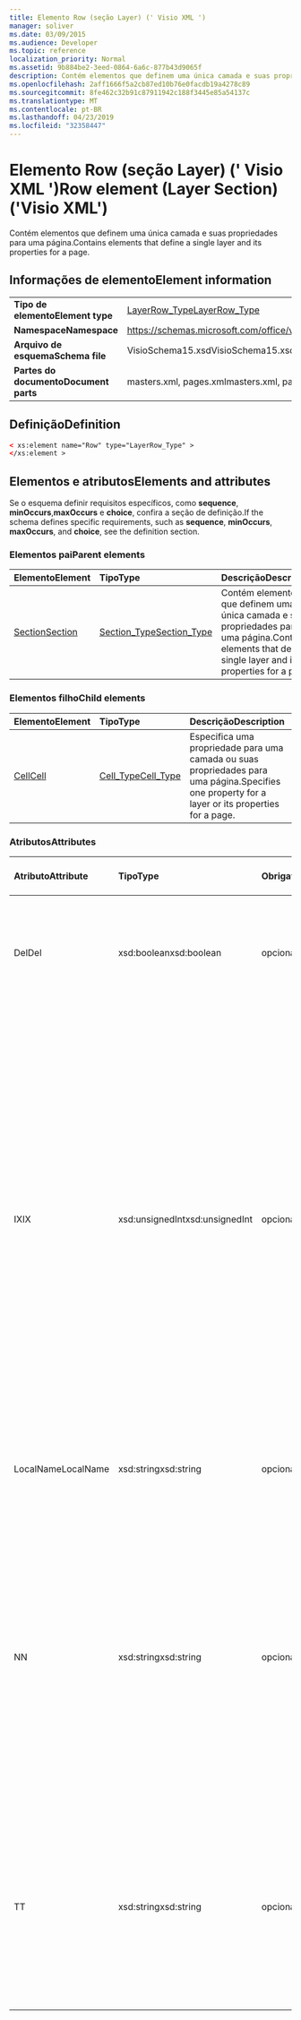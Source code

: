 ```yaml
---
title: Elemento Row (seção Layer) (' Visio XML ')
manager: soliver
ms.date: 03/09/2015
ms.audience: Developer
ms.topic: reference
localization_priority: Normal
ms.assetid: 9b884be2-3eed-0864-6a6c-877b43d9065f
description: Contém elementos que definem uma única camada e suas propriedades para uma página.
ms.openlocfilehash: 2aff1666f5a2cb87ed10b76e0facdb19a4278c89
ms.sourcegitcommit: 8fe462c32b91c87911942c188f3445e85a54137c
ms.translationtype: MT
ms.contentlocale: pt-BR
ms.lasthandoff: 04/23/2019
ms.locfileid: "32358447"
---
```

# <a name="row-element-layer-section-visio-xml"></a><span data-ttu-id="19706-103">Elemento Row (seção Layer) (' Visio XML ')</span><span class="sxs-lookup"><span data-stu-id="19706-103">Row element (Layer Section) ('Visio XML')</span></span>

<span data-ttu-id="19706-104">Contém elementos que definem uma única camada e suas propriedades para uma página.</span><span class="sxs-lookup"><span data-stu-id="19706-104">Contains elements that define a single layer and its properties for a page.</span></span>
  
## <a name="element-information"></a><span data-ttu-id="19706-105">Informações de elemento</span><span class="sxs-lookup"><span data-stu-id="19706-105">Element information</span></span>

|||
|:-----|:-----|
|<span data-ttu-id="19706-106">**Tipo de elemento**</span><span class="sxs-lookup"><span data-stu-id="19706-106">**Element type**</span></span> <br/> |[<span data-ttu-id="19706-107">LayerRow_Type</span><span class="sxs-lookup"><span data-stu-id="19706-107">LayerRow_Type</span></span>](layerrow_type-complextypevisio-xml.md) <br/> |
|<span data-ttu-id="19706-108">**Namespace**</span><span class="sxs-lookup"><span data-stu-id="19706-108">**Namespace**</span></span> <br/> |https://schemas.microsoft.com/office/visio/2012/main  <br/> |
|<span data-ttu-id="19706-109">**Arquivo de esquema**</span><span class="sxs-lookup"><span data-stu-id="19706-109">**Schema file**</span></span> <br/> |<span data-ttu-id="19706-110">VisioSchema15.xsd</span><span class="sxs-lookup"><span data-stu-id="19706-110">VisioSchema15.xsd</span></span>  <br/> |
|<span data-ttu-id="19706-111">**Partes do documento**</span><span class="sxs-lookup"><span data-stu-id="19706-111">**Document parts**</span></span> <br/> |<span data-ttu-id="19706-112">masters.xml, pages.xml</span><span class="sxs-lookup"><span data-stu-id="19706-112">masters.xml, pages.xml</span></span>  <br/> |
   
## <a name="definition"></a><span data-ttu-id="19706-113">Definição</span><span class="sxs-lookup"><span data-stu-id="19706-113">Definition</span></span>

```XML
< xs:element name="Row" type="LayerRow_Type" >
</xs:element >
```

## <a name="elements-and-attributes"></a><span data-ttu-id="19706-114">Elementos e atributos</span><span class="sxs-lookup"><span data-stu-id="19706-114">Elements and attributes</span></span>

<span data-ttu-id="19706-115">Se o esquema definir requisitos específicos, como **sequence**, **minOccurs**,**maxOccurs** e **choice**, confira a seção de definição.</span><span class="sxs-lookup"><span data-stu-id="19706-115">If the schema defines specific requirements, such as **sequence**, **minOccurs**, **maxOccurs**, and **choice**, see the definition section.</span></span> 
  
### <a name="parent-elements"></a><span data-ttu-id="19706-116">Elementos pai</span><span class="sxs-lookup"><span data-stu-id="19706-116">Parent elements</span></span>

|<span data-ttu-id="19706-117">**Elemento**</span><span class="sxs-lookup"><span data-stu-id="19706-117">**Element**</span></span>|<span data-ttu-id="19706-118">**Tipo**</span><span class="sxs-lookup"><span data-stu-id="19706-118">**Type**</span></span>|<span data-ttu-id="19706-119">**Descrição**</span><span class="sxs-lookup"><span data-stu-id="19706-119">**Description**</span></span>|
|:-----|:-----|:-----|
|[<span data-ttu-id="19706-120">Section</span><span class="sxs-lookup"><span data-stu-id="19706-120">Section</span></span>](section-element-sheet_type-complextypevisio-xml.md) <br/> |[<span data-ttu-id="19706-121">Section_Type</span><span class="sxs-lookup"><span data-stu-id="19706-121">Section_Type</span></span>](section_type-complextypevisio-xml.md) <br/> |<span data-ttu-id="19706-122">Contém elementos que definem uma única camada e suas propriedades para uma página.</span><span class="sxs-lookup"><span data-stu-id="19706-122">Contains elements that define a single layer and its properties for a page.</span></span>  <br/> |
   
### <a name="child-elements"></a><span data-ttu-id="19706-123">Elementos filho</span><span class="sxs-lookup"><span data-stu-id="19706-123">Child elements</span></span>

|<span data-ttu-id="19706-124">**Elemento**</span><span class="sxs-lookup"><span data-stu-id="19706-124">**Element**</span></span>|<span data-ttu-id="19706-125">**Tipo**</span><span class="sxs-lookup"><span data-stu-id="19706-125">**Type**</span></span>|<span data-ttu-id="19706-126">**Descrição**</span><span class="sxs-lookup"><span data-stu-id="19706-126">**Description**</span></span>|
|:-----|:-----|:-----|
|[<span data-ttu-id="19706-127">Cell</span><span class="sxs-lookup"><span data-stu-id="19706-127">Cell</span></span>](cell-element-layer-sectionvisio-xml.md) <br/> |[<span data-ttu-id="19706-128">Cell_Type</span><span class="sxs-lookup"><span data-stu-id="19706-128">Cell_Type</span></span>](cell_type-complextypevisio-xml.md) <br/> |<span data-ttu-id="19706-129">Especifica uma propriedade para uma camada ou suas propriedades para uma página.</span><span class="sxs-lookup"><span data-stu-id="19706-129">Specifies one property for a layer or its properties for a page.</span></span>  <br/> |
   
### <a name="attributes"></a><span data-ttu-id="19706-130">Atributos</span><span class="sxs-lookup"><span data-stu-id="19706-130">Attributes</span></span>

|<span data-ttu-id="19706-131">**Atributo**</span><span class="sxs-lookup"><span data-stu-id="19706-131">**Attribute**</span></span>|<span data-ttu-id="19706-132">**Tipo**</span><span class="sxs-lookup"><span data-stu-id="19706-132">**Type**</span></span>|<span data-ttu-id="19706-133">**Obrigatório**</span><span class="sxs-lookup"><span data-stu-id="19706-133">**Required**</span></span>|<span data-ttu-id="19706-134">**Descrição**</span><span class="sxs-lookup"><span data-stu-id="19706-134">**Description**</span></span>|<span data-ttu-id="19706-135">**Valores possíveis**</span><span class="sxs-lookup"><span data-stu-id="19706-135">**Possible values**</span></span>|
|:-----|:-----|:-----|:-----|:-----|
|<span data-ttu-id="19706-136">Del</span><span class="sxs-lookup"><span data-stu-id="19706-136">Del</span></span>  <br/> |<span data-ttu-id="19706-137">xsd:boolean</span><span class="sxs-lookup"><span data-stu-id="19706-137">xsd:boolean</span></span>  <br/> |<span data-ttu-id="19706-138">opcional</span><span class="sxs-lookup"><span data-stu-id="19706-138">optional</span></span>  <br/> |<span data-ttu-id="19706-139">Especifica se uma linha que seria herdada de uma forma mestra foi excluída.</span><span class="sxs-lookup"><span data-stu-id="19706-139">Specifies whether a row that would otherwise be inherited from a master shape has been deleted.</span></span>  <br/> |<span data-ttu-id="19706-140">Valores do tipo xsd:boolean.</span><span class="sxs-lookup"><span data-stu-id="19706-140">Values of the xsd:boolean type.</span></span>  <br/> |
|<span data-ttu-id="19706-141">IX</span><span class="sxs-lookup"><span data-stu-id="19706-141">IX</span></span>  <br/> |<span data-ttu-id="19706-142">xsd:unsignedInt</span><span class="sxs-lookup"><span data-stu-id="19706-142">xsd:unsignedInt</span></span>  <br/> |<span data-ttu-id="19706-143">opcional</span><span class="sxs-lookup"><span data-stu-id="19706-143">optional</span></span>  <br/> |<span data-ttu-id="19706-144">Especifica o identificador baseado em um da linha.</span><span class="sxs-lookup"><span data-stu-id="19706-144">Specifies the one-based identifier for the row.</span></span> <span data-ttu-id="19706-145">Ele deve ser unqiue e maior que outros identificadores na mesma seção. O atributo IX é usado somente para as seções caractere, conexão, campo, FillGradient, geometria, camada, LineGradient, parágrafo, revisor, rabisco e guias.</span><span class="sxs-lookup"><span data-stu-id="19706-145">It should be unqiue and greater than other identifiers in the same section.The IX attribute is only used for the Character, Connection, Field, FillGradient, Geometry, Layer, LineGradient, Paragraph, Reviewer, Scratch, and Tabs sections.</span></span> <span data-ttu-id="19706-146">Uma linha pode ter apenas um dos atributos IX ou N.</span><span class="sxs-lookup"><span data-stu-id="19706-146">A row can only have one of the IX or N attributes.</span></span>  <br/> |<span data-ttu-id="19706-147">Valores do tipo xsd:unsignedInt.</span><span class="sxs-lookup"><span data-stu-id="19706-147">Values of the xsd:unsignedInt type.</span></span>  <br/> |
|<span data-ttu-id="19706-148">LocalName</span><span class="sxs-lookup"><span data-stu-id="19706-148">LocalName</span></span>  <br/> |<span data-ttu-id="19706-149">xsd:string</span><span class="sxs-lookup"><span data-stu-id="19706-149">xsd:string</span></span>  <br/> |<span data-ttu-id="19706-150">opcional</span><span class="sxs-lookup"><span data-stu-id="19706-150">optional</span></span>  <br/> |<span data-ttu-id="19706-151">Especifica o nome exclusivo dependente de idioma da linha.</span><span class="sxs-lookup"><span data-stu-id="19706-151">Specifies the unique language-dependent name of the row.</span></span>  <br/> |<span data-ttu-id="19706-152">Valores do tipo xsd:string.</span><span class="sxs-lookup"><span data-stu-id="19706-152">Values of the xsd:string type.</span></span>  <br/> |
|<span data-ttu-id="19706-153">N</span><span class="sxs-lookup"><span data-stu-id="19706-153">N</span></span>  <br/> |<span data-ttu-id="19706-154">xsd:string</span><span class="sxs-lookup"><span data-stu-id="19706-154">xsd:string</span></span>  <br/> |<span data-ttu-id="19706-155">opcional</span><span class="sxs-lookup"><span data-stu-id="19706-155">optional</span></span>  <br/> |<span data-ttu-id="19706-156">Especifica o nome exclusivo independente do idioma da linha. O atributo N é usado apenas para as seções usuário, propriedade, ações, controle, conexão, hiperlink e ActionTag.</span><span class="sxs-lookup"><span data-stu-id="19706-156">Specifies the unique language-independent name of the row.The N attribute is only used for the User, Property, Actions, Control, Connection, Hyperlink, and ActionTag sections.</span></span> <span data-ttu-id="19706-157">Uma linha pode ter apenas um dos atributos IX ou N.</span><span class="sxs-lookup"><span data-stu-id="19706-157">A row can only have one of the IX or N attributes.</span></span>  <br/> |<span data-ttu-id="19706-158">Valores do tipo xsd:string.</span><span class="sxs-lookup"><span data-stu-id="19706-158">Values of the xsd:string type.</span></span>  <br/> |
|<span data-ttu-id="19706-159">T</span><span class="sxs-lookup"><span data-stu-id="19706-159">T</span></span>  <br/> |<span data-ttu-id="19706-160">xsd:string</span><span class="sxs-lookup"><span data-stu-id="19706-160">xsd:string</span></span>  <br/> |<span data-ttu-id="19706-161">opcional</span><span class="sxs-lookup"><span data-stu-id="19706-161">optional</span></span>  <br/> |<span data-ttu-id="19706-162">Especifica o tipo de caminho geométrico representado pela linha e usado na visualização de geometria.</span><span class="sxs-lookup"><span data-stu-id="19706-162">Specifies the type of the geometric path represented by the row and used in geometry visualization.</span></span> <span data-ttu-id="19706-163">O atributo T é usado apenas para a seção Geometry.</span><span class="sxs-lookup"><span data-stu-id="19706-163">The T attribute is only used for the Geometry section.</span></span>  <br/> |<span data-ttu-id="19706-164">Valores do tipo xsd:string.</span><span class="sxs-lookup"><span data-stu-id="19706-164">Values of the xsd:string type.</span></span>  <br/> |
   


